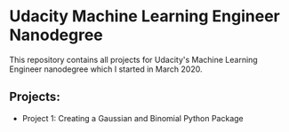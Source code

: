 # Udacity Machine Learning Engineer Nanodegree

This repository contains all projects for Udacity's Machine Learning Engineer nanodegree which I started in March 2020.

## Projects:

- Project 1: Creating a Gaussian and Binomial Python Package
